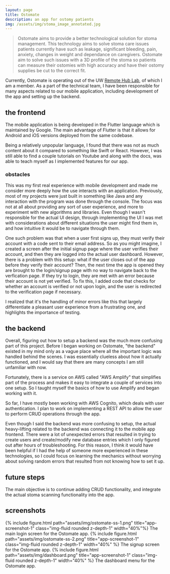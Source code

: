 ```yaml
---
layout: page
title: Ostomate
description: an app for ostomy patients
img: /assets/img/stoma_image_annotated.jpg
---
```



>  Ostomate aims to provide a better technological solution for stoma management. This technology aims to solve stoma care issues patients currently have such as leakage, significant bleeding, pain, anxiety, changes in weight and dependance on caregivers. Ostomate aim to solve such issues with a 3D profile of the stoma so patients can measure their ostomies with high accuracy and have their ostomy supplies be cut to the correct fit.  

Currently, Ostomate is operating out of the UW [Remote Hub Lab](https://rhlab.ece.uw.edu/), of which I am a member. As a part of the technical team, I have been responsible for many aspects related to our mobile application, including development of the app and setting up the backend.

## the frontend
The mobile application is being developed in the Flutter language which is maintained by Google. The main advantage of Flutter is that it allows for Android and iOS versions deployed from the same codebase.

Being a relatively unpopular language, I found that there was not as much content about it compared to something like Swift or React. However, I was still able to find a couple tutorials on Youtube and along with the docs, was able to teach myself as I implemented features for our app.

### obstacles
This was my first real experience with mobile development and made me consider more deeply how the use interacts with an application. Previously, most of my projects were just built in something like Java and any interaction with the program was done through the console. The focus was not at all about providing any sort of user experience, and more to experiment with new algorithms and libraries. Even though I wasn't responsible for the actual UI design, through implementing the UI I was met with considerations about different situations the user might find them in, and how intuitive it would be to navigate through them.

One such problem was that when a user first signs up, they must verify their account with a code sent to their email address. So as you might imagine, I created a screen after the initial signup page where the user verifies their account, and then they are logged into the actual user dashboard. However, there is a problem with this setup: what if the user closes out of the app before they verify their account? Then, the next time the app is opened they are brought to the login/signup page with no way to navigate back to the verfication page. If they try to login, they are met with an error because their account is not yet verified. To fix this, I added code that checks for whether an account is verified or not upon login, and the user is redirected to the verification page if necessary.

I realized that it's the handling of minor errors like this that largely differentiate a pleasant user experience from a frustrating one, and highlights the importance of testing.

## the backend
Overall, figuring out how to setup a backend was the much more confusing part of this project. Before I began working on Ostomate, "the backend" existed in my mind only as a vague place where all the important logic was handled behind the scenes. I was essentially clueless about how it actually functioned, and I would say that there are many concepts I am still unfamiliar with now.

Fortunately, there is a service on AWS called "AWS Amplify" that simplifies part of the process and makes it easy to integrate a couple of services into one setup. So I taught myself the basics of how to use Amplify and began working with it.

So far, I have mostly been working with AWS Cognito, which deals with user authentication. I plan to work on implementing a REST API to allow the user to perform CRUD operations through the app.

Even though I said the backend was more confusing to setup, the actual heavy-lifting related to the backend was connecting it to the mobile app frontend. There were a lot of unexpected errors that resulted in trying to create users and create/modify new database entries which I only figured out after hours of troubleshooting. For this reason, I think it would have been helpful if I had the help of someone more experienced in these technologies, so I could focus on learning the mechanics without worrying about solving random errors that resulted from not knowing how to set it up.

## future steps
The main objective is to continue adding CRUD functionality, and integrate the actual stoma scanning functionality into the app.

## screenshots
{% include figure.html path="assets/img/ostomate-ss-1.png" title="app-screenshot-1" class="img-fluid rounded z-depth-1" width="40%"%}
The main login screen for the Ostomate app.
{% include figure.html path="assets/img/ostomate-ss-2.png" title="app-screenshot-1" class="img-fluid rounded z-depth-1" width="40%" %}
The signup screen for the Ostomate app.
{% include figure.html path="assets/img/dashboard.png" title="app-screenshot-1" class="img-fluid rounded z-depth-1" width="40%" %}
The dashboard menu for the Ostomate app.


